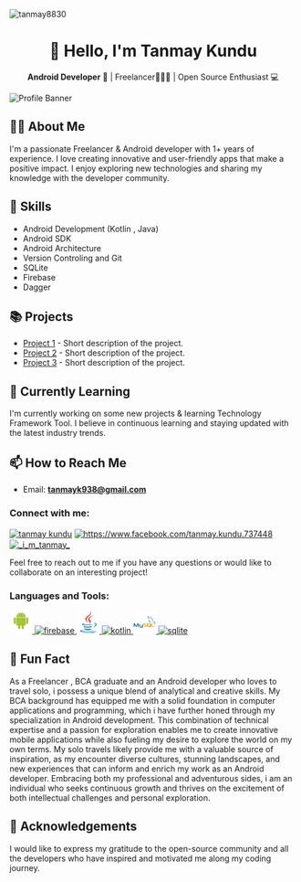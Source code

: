 <p align="left"> <img src="https://komarev.com/ghpvc/?username=tanmay8830&label=Profile%20views&color=0e75b6&style=flat" alt="tanmay8830" /> </p>

<h1 align="center">👋 Hello, I'm Tanmay Kundu </h1>

<p align="center">
  <strong>Android Developer</strong> 📱 | Freelancer🧑🏻‍💻 | Open Source Enthusiast 💻 
</p>

![Profile Banner](./profile-banner.png)

## 👨‍💻 About Me

I'm a passionate Freelancer & Android developer with 1+ years of experience. I love creating innovative and user-friendly apps that make a positive impact. I enjoy exploring new technologies and sharing my knowledge with the developer community.

## 🔧 Skills

- Android Development (Kotlin , Java)
- Android SDK 
- Android Architecture
- Version Controling and Git
- SQLite
- Firebase
- Dagger 

## 📚 Projects

- [Project 1](https://github.com/your-username/project-1) - Short description of the project.
- [Project 2](https://github.com/your-username/project-2) - Short description of the project.
- [Project 3](https://github.com/your-username/project-3) - Short description of the project.

## 🌱 Currently Learning

I'm currently working on some new projects & learning Technology Framework Tool. I believe in continuous learning and staying updated with the latest industry trends.

## 📫 How to Reach Me

- Email: **tanmayk938@gmail.com**

<h3 align="left">Connect with me:</h3>
<p align="left">
<a href="https://linkedin.com/in/tanmay kundu" target="blank"><img align="center" src="https://raw.githubusercontent.com/rahuldkjain/github-profile-readme-generator/master/src/images/icons/Social/linked-in-alt.svg" alt="tanmay kundu" height="30" width="40" /></a>
<a href="https://fb.com/https://www.facebook.com/tanmay.kundu.737448" target="blank"><img align="center" src="https://raw.githubusercontent.com/rahuldkjain/github-profile-readme-generator/master/src/images/icons/Social/facebook.svg" alt="https://www.facebook.com/tanmay.kundu.737448" height="30" width="40" /></a>
<a href="https://instagram.com/_i_m_tanmay_" target="blank"><img align="center" src="https://raw.githubusercontent.com/rahuldkjain/github-profile-readme-generator/master/src/images/icons/Social/instagram.svg" alt="_i_m_tanmay_" height="30" width="40" /></a>
</p>


Feel free to reach out to me if you have any questions or would like to collaborate on an interesting project!

<h3 align="left">Languages and Tools:</h3>
<p align="left"> <a href="https://developer.android.com" target="_blank" rel="noreferrer"> <img src="https://raw.githubusercontent.com/devicons/devicon/master/icons/android/android-original-wordmark.svg" alt="android" width="40" height="40"/> </a> <a href="https://firebase.google.com/" target="_blank" rel="noreferrer"> <img src="https://www.vectorlogo.zone/logos/firebase/firebase-icon.svg" alt="firebase" width="40" height="40"/> </a> <a href="https://www.java.com" target="_blank" rel="noreferrer"> <img src="https://raw.githubusercontent.com/devicons/devicon/master/icons/java/java-original.svg" alt="java" width="40" height="40"/> </a> <a href="https://kotlinlang.org" target="_blank" rel="noreferrer"> <img src="https://www.vectorlogo.zone/logos/kotlinlang/kotlinlang-icon.svg" alt="kotlin" width="40" height="40"/> </a> <a href="https://www.mysql.com/" target="_blank" rel="noreferrer"> <img src="https://raw.githubusercontent.com/devicons/devicon/master/icons/mysql/mysql-original-wordmark.svg" alt="mysql" width="40" height="40"/> </a> <a href="https://www.sqlite.org/" target="_blank" rel="noreferrer"> <img src="https://www.vectorlogo.zone/logos/sqlite/sqlite-icon.svg" alt="sqlite" width="40" height="40"/> </a> </p>

## 💬 Fun Fact

As a Freelancer , BCA graduate and an Android developer who loves to travel solo, i possess a unique blend of analytical and creative skills. My BCA background has equipped me with a solid foundation in computer applications and programming, which i have further honed through my specialization in Android development. This combination of technical expertise and a passion for exploration enables me to create innovative mobile applications while also fueling my desire to explore the world on my own terms. My solo travels likely provide me with a valuable source of inspiration, as my encounter diverse cultures, stunning landscapes, and new experiences that can inform and enrich my work as an Android developer. Embracing both my professional and adventurous sides, i am an individual who seeks continuous growth and thrives on the excitement of both intellectual challenges and personal exploration.

## 🙏 Acknowledgements

I would like to express my gratitude to the open-source community and all the developers who have inspired and motivated me along my coding journey.
